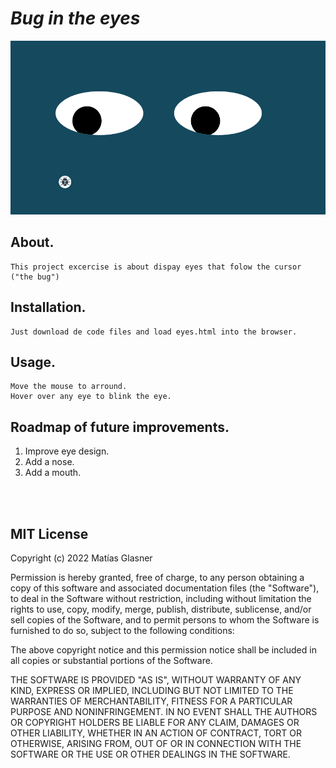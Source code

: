 # *Bug in the eyes*
![alt text](images/move-eyes-screenshot.png "Real time bus tracker")

## About.
    This project excercise is about dispay eyes that folow the cursor ("the bug")

## Installation.
    Just download de code files and load eyes.html into the browser.

## Usage.
    Move the mouse to arround.
    Hover over any eye to blink the eye.


## Roadmap of future improvements.
1. Improve eye design.
2. Add a nose.
3. Add a mouth.

<br/><br/>
## MIT License
Copyright (c) 2022 Matías Glasner

Permission is hereby granted, free of charge, to any person obtaining
a copy of this software and associated documentation files (the
"Software"), to deal in the Software without restriction, including
without limitation the rights to use, copy, modify, merge, publish,
distribute, sublicense, and/or sell copies of the Software, and to
permit persons to whom the Software is furnished to do so, subject to
the following conditions:

The above copyright notice and this permission notice shall be
included in all copies or substantial portions of the Software.

THE SOFTWARE IS PROVIDED "AS IS", WITHOUT WARRANTY OF ANY KIND,
EXPRESS OR IMPLIED, INCLUDING BUT NOT LIMITED TO THE WARRANTIES OF
MERCHANTABILITY, FITNESS FOR A PARTICULAR PURPOSE AND
NONINFRINGEMENT. IN NO EVENT SHALL THE AUTHORS OR COPYRIGHT HOLDERS BE
LIABLE FOR ANY CLAIM, DAMAGES OR OTHER LIABILITY, WHETHER IN AN ACTION
OF CONTRACT, TORT OR OTHERWISE, ARISING FROM, OUT OF OR IN CONNECTION
WITH THE SOFTWARE OR THE USE OR OTHER DEALINGS IN THE SOFTWARE.
